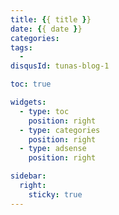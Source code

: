 ```yaml
---
title: {{ title }}
date: {{ date }}
categories:
tags:
  -
disqusId: tunas-blog-1

toc: true

widgets:
  - type: toc
    position: right
  - type: categories
    position: right
  - type: adsense
    position: right

sidebar:
  right:
    sticky: true
---
```

